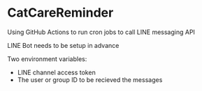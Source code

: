 # CatCareReminder

Using GitHub Actions to run cron jobs to call LINE messaging API

LINE Bot needs to be setup in advance

Two environment variables: 
- LINE channel access token 
- The user or group ID to be recieved the messages